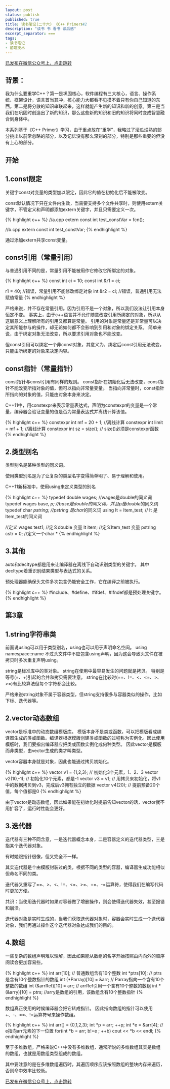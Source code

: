 ```yaml
---
layout: post
status: publish
published: true
title: 读书笔记(二十六) 《C++ Primer》#2
description: "读书 书 看书 读后感"
excerpt_separator: ===
tags:
- 读书笔记
- 前端技术
---
```


[已发布在微信公众号上，点击跳转](https://mp.weixin.qq.com/s?__biz=MzU1ODY1ODY2NA==&mid=2247484732&idx=3&sn=13204e3fd9171849653497a8c788c649&chksm=fc22603bcb55e92dfe641a5066c21000b70a3a03a61d2c691324b23a20ae3fffeef40a70facd&token=890029854&lang=zh_CN#rd)

## 背景：

我为什么要重学C++？第一是巩固核心，软件编程有三大核心，语言、操作系统、框架设计，语言首当其冲，核心能力大都看不见摸不着只有你自己知道的东西。第二是将分散的知识串联起来，这样就能产生新的知识和新的创意。第三是当我们在巩固时创造出了新的知识，那么这些新的知识和旧的知识将同时变成智慧融合到身体中。

本系列基于《C++ Primer》学习，由于重点放在“重学”，我略过了滚瓜烂熟的部分挑出以前常忽略的部分，以及记忆没有那么深刻的部分，特别是那些重要的但没有上心的部分。

## 开始

## 1.const限定

关键字const对变量的类型加以限定，因此它的值在初始化后不能被改变。

const默认情况下只在文件内生效，当需要支持多个文件共享时，则使用extern关键字，不管定义和声明都添加extern关键字，并且只需要定义一次。

{% highlight c++ %}
//a.cpp
extern const int test_constVar = fcn();

//b.cpp
extern const int test_constVar;
{% endhighlight %}

通过添加extern共享const变量。

## const引用（常量引用）

与普通引用不同的是，常量引用不能被用作它修改它所绑定的对象。

{% highlight c++ %}
const int ci = 10;
const int &r1 = ci;

r1 = 40; //错误，常量引用不能修改绑定对象
int &r2 = ci; //错误，普通引用无法赋值常量
{% endhighlight %}

严格来说，并不存在常量引用。因为引用不是一个对象，所以我们没法让引用本身恒定不变。
事实上，由于c++语言并不允许随意改变引用所绑定的对象，所以从这层意义上理解所有的引用又都算是常量。
引用的对象是常量还是非常量可以决定其所能参与的操作，却无论如何都不会影响到引用和对象的绑定关系。
简单来说，由于绑定对象无法改变，所以要求引用对象也不能改变。

但const引用可以绑定一个非const对象，其意义为，绑定后const引用无法改变，只能由所绑定的对象来决定内容。

## const指针（常量指针）

const指针与const引用有同样的规则。
const指针在初始化后无法改变，const指针不能改变所指对象的值，但可以指向非常量变量。
当指向非常量时，const指针所指向的对象的值，只能由对象本身来决定。

C++11中，用constexpr来表示常量表达式，声明为constexpr的变量是一个常量，编译器会验证变量的值是否为常量表达式并离线计算该值。

{% highlight c++ %}
constexpr int mf = 20 + 1; //离线计算
constexpr int limit = mf + 1; //离线计算
constexpr int sz = size(); // size()必须是constexpr函数
{% endhighlight %}

## 2.类型别名

类型别名是某种类型的同义词。

使用类型别名是为了让复杂的类型名字变得简单明了、易于理解和使用。

C++11新标准中，使用using来定义类型的别名

{% highlight c++ %}
typedef double wages; //wages是double的同义词
typedef wages base, *p; //base是double的同义词，并且p是double*的同义词
typedef char *pstring; //pstring 是char*的同义词
using It = Item_test; // It 是Item_test的同义词

//定义
wages test1; //定义double 变量
It item; //定义Item_test 变量
pstring cstr = 0; //定义一个char *
{% endhighlight %}

## 3.其他

auto和decltype都是用来让编译器在离线下自动识别类型的关键字。
其中decltype着重识别结果类型与表达式的关系。

预处理器能确保头文件多次包含仍能安全工作，它在编译之前被执行。

{% highlight c++ %}
 #include、#define、#ifdef、#ifndef都是预处理关键字。
{% endhighlight %}

## 第3章

## 1.string字符串类

前面说using可以用于类型别名，using也可以用于声明命名空间。
using namespace::name
不过头文件中不应包含using声明，因为这会导致头文件在被拷贝时多次重复声明using。

string是标准库中的类对象。
string在使用中最容易发生的问题就是拷贝。
特别是等号(=、+)引起的合并和拷贝需要注意。
string在比较时(==、!=、<、<=、>、>=)有比较算法但每个字符都会比较。

严格来说string对象不属于容器类型，但string支持很多与容器类似的操作，比如下标、迭代器等。

## 2.vector动态数组

vector是标准中的动态数组模版库。
模版本身不是类或函数，可以把模版看成编译器生成的类或函数。编译器根据模版创建类或函数的过程称为实例化。因此使用模版时，我们要指出编译器应把类或函数实例化成何种类型。
因此vector是模版而非类型，由vector生成的类才叫类型。

vector容器本身就是对象，因此也能通过拷贝初始化。

{% highlight c++ %}
vector<int> v1 = {1,2,3}; // 初始化3个元素，1、2、3
vector<int> v2(10,-1); // 初始化10个元素，都是-1
vector<int> v3 = v1; // 用拷贝来初始化，将v1中的数据拷贝到v3，完成后v3拥有独立的数据
vector<int> v4(20); // 提前预备20个值，每个值都是0
{% endhighlight %}

由于vector是动态数组，因此如果能在初始化时提前告知vector的话，vector就不用扩容了，运行时性能会更好。

## 3.迭代器

迭代器有三种不同含意，一是迭代器概念本身，二是容器定义的迭代器类型，三是指某个迭代器对象。

有时她跟指针很像，但又完全不一样。

其实迭代器是个由模版封装过的类，根据不同的类型的容器，编译器生成功能相似但命名不同的类。

迭代器又重写了==、>、<、!=、<=、>=、+=、-=运算符，使得我们在编写代码时更加方便。

共识：当使用迭代器时如果对容器做了增删操作，则会使得迭代器失效，甚至报错和崩溃。

迭代器对象是实时生成的，当我们获取迭代器对象时，容器会实时生成一个迭代器对象，我们再通过操作这个迭代器对象达成我们的目的。

## 4.数组

一些复杂的数组声明难以理解，因此如果能从数组的名字开始按照由内向外的顺序阅读会更加容易些。

{% highlight c++ %}
int arr[10]; // 普通数组含有10个整数
int *ptrs[10]; // ptrs是含有10个整数指针的数组
int (*Parray)[10] = &arr; // Parray指向一个含有10个整数的数组
int (&arrRef)[10] = arr; // arrRef引用一个含有10个整数的数组
int *(&arry)[10] = ptrs; //arry是数组的引用，该数组含有10个整数指针
{% endhighlight %}


数组真正使用的时候编译器会把它转成指针。
因此指向数组的指针可以使用+、-、==、!=运算符号来操作数组。

{% highlight c++ %}
int arr[] = {0,1,2,3};
int *p = arr;
++p;
int *e = &arr[4]; // e指向arr元素的下一位置
for(int *b = arr; b!=e ; ++b)
    cout << *b << endl;
{% endhighlight %}


至于多维数组，严格来说C++中没有多维数组，通常所说的多维数组其实是数组的数组，也就是用数组类型组成的数组。

其中要注意的是在多维数组遍历时，其遍历顺序应该按照数组的整块内存来遍历，否则命中效率比较低。


[已发布在微信公众号上，点击跳转](https://mp.weixin.qq.com/s?__biz=MzU1ODY1ODY2NA==&mid=2247484732&idx=3&sn=13204e3fd9171849653497a8c788c649&chksm=fc22603bcb55e92dfe641a5066c21000b70a3a03a61d2c691324b23a20ae3fffeef40a70facd&token=890029854&lang=zh_CN#rd)

